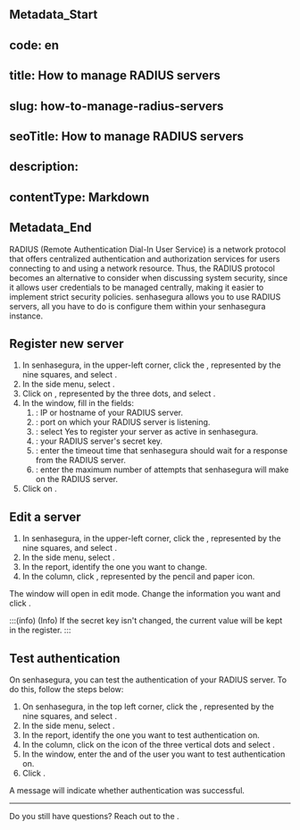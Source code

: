 ## Metadata_Start 
## code: en
## title: How to manage RADIUS servers 
## slug: how-to-manage-radius-servers 
## seoTitle: How to manage RADIUS servers 
## description:  
## contentType: Markdown 
## Metadata_End
RADIUS (Remote Authentication Dial-In User Service) is a network protocol that offers centralized authentication and authorization services for users connecting to and using a network resource. Thus, the RADIUS protocol becomes an alternative to consider when discussing system security, since it allows user credentials to be managed centrally, making it easier to implement strict security policies. senhasegura allows you to use RADIUS servers, all you have to do is configure them within your senhasegura instance.

## Register new server

1. In senhasegura, in the upper-left corner, click the , represented by the nine squares, and select .
2. In the side menu, select .
3. Click on , represented by the three dots, and select .
4. In the  window, fill in the fields:
   1. : IP or hostname of your RADIUS server.
   2. : port on which your RADIUS server is listening.
   3. : select Yes to register your server as active in senhasegura.
   4. : your RADIUS server's secret key.
   5. : enter the timeout time that senhasegura should wait for a response from the RADIUS server.
   6. : enter the maximum number of attempts that senhasegura will make on the RADIUS server.
5. Click on .

## Edit a server

1. In senhasegura, in the upper-left corner, click the , represented by the nine squares, and select .
2. In the side menu, select .
3. In the  report, identify the one you want to change.
4. In the  column, click , represented by the pencil and paper icon.

The  window will open in edit mode. Change the information you want and click .

:::(info) (Info)
If the secret key isn't changed, the current value will be kept in the register.
:::

## Test authentication

On senhasegura, you can test the authentication of your RADIUS server. To do this, follow the steps below:

1. On senhasegura, in the top left corner, click the , represented by the nine squares, and select .
2. In the side menu, select .
3. In the  report, identify the one you want to test authentication on.
4. In the  column, click on the icon of the three vertical dots and select .
5. In the  window, enter the  and  of the user you want to test authentication on.
6. Click .

A message will indicate whether authentication was successful.

---

Do you still have questions? Reach out to the .